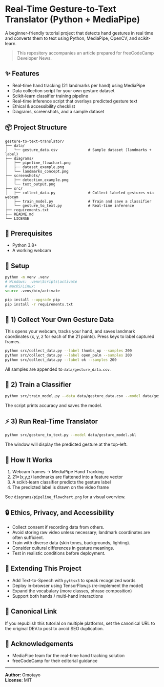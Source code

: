 # Real-Time Gesture-to-Text Translator (Python + MediaPipe)

A beginner-friendly tutorial project that detects hand gestures in real time and converts them to text using Python, MediaPipe, OpenCV, and scikit-learn.

> This repository accompanies an article prepared for freeCodeCamp Developer News.

## ✨ Features
- Real-time hand tracking (21 landmarks per hand) using MediaPipe
- Data collection script for your own gesture dataset
- Scikit-learn classifier training pipeline
- Real-time inference script that overlays predicted gesture text
- Ethical & accessibility checklist
- Diagrams, screenshots, and a sample dataset

## 📦 Project Structure
```
gesture-to-text-translator/
├── data/
│   └── gesture_data.csv              # Sample dataset (landmarks + label)
├── diagrams/
│   ├── pipeline_flowchart.png
│   ├── dataset_example.png
│   └── landmarks_concept.png
├── screenshots/
│   ├── detection_example.png
│   └── text_output.png
├── src/
│   ├── collect_data.py               # Collect labeled gestures via webcam
│   ├── train_model.py                # Train and save a classifier
│   └── gesture_to_text.py            # Real-time inference
├── requirements.txt
├── README.md
└── LICENSE
```

## 🧰 Prerequisites
- Python 3.8+
- A working webcam

## 🔧 Setup
```bash
python -m venv .venv
# Windows: .venv\Scripts\activate
# macOS/Linux:
source .venv/bin/activate

pip install --upgrade pip
pip install -r requirements.txt
```

## 🧪 1) Collect Your Own Gesture Data
This opens your webcam, tracks your hand, and saves landmark coordinates (x, y, z for each of the 21 points). Press keys to label captured frames.

```bash
python src/collect_data.py --label thumbs_up --samples 200
python src/collect_data.py --label open_palm --samples 200
python src/collect_data.py --label ok --samples 200
```

All samples are appended to `data/gesture_data.csv`.

## 🧠 2) Train a Classifier
```bash
python src/train_model.py --data data/gesture_data.csv --model data/gesture_model.pkl
```

The script prints accuracy and saves the model.

## ⚡ 3) Run Real-Time Translator
```bash
python src/gesture_to_text.py --model data/gesture_model.pkl
```

The window will display the predicted gesture at the top-left.

## 🧭 How It Works
1. Webcam frames → MediaPipe Hand Tracking
2. 21×(x,y,z) landmarks are flattened into a feature vector
3. A scikit-learn classifier predicts the gesture label
4. The predicted label is drawn on the video frame

See `diagrams/pipeline_flowchart.png` for a visual overview.

## 🔒 Ethics, Privacy, and Accessibility
- Collect consent if recording data from others.
- Avoid storing raw video unless necessary; landmark coordinates are often sufficient.
- Train with diverse data (skin tones, backgrounds, lighting).
- Consider cultural differences in gesture meanings.
- Test in realistic conditions before deployment.

## 🧩 Extending This Project
- Add Text-to-Speech with `pyttsx3` to speak recognized words
- Deploy in-browser using TensorFlow.js (re-implement the model)
- Expand the vocabulary (more classes, phrase composition)
- Support both hands / multi-hand interactions

## 🔗 Canonical Link
If you republish this tutorial on multiple platforms, set the canonical URL to the original DEV.to post to avoid SEO duplication.

## 🙌 Acknowledgements
- MediaPipe team for the real-time hand tracking solution
- freeCodeCamp for their editorial guidance

---

**Author:** Omotayo  
**License:** MIT
